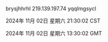 brysjhhrhl 219.139.197.74 yqqlmgsycl

2024年 11月 02日 星期六 21:30:02 CST

2024年 11月 02日 星期六 13:30:02 GMT
